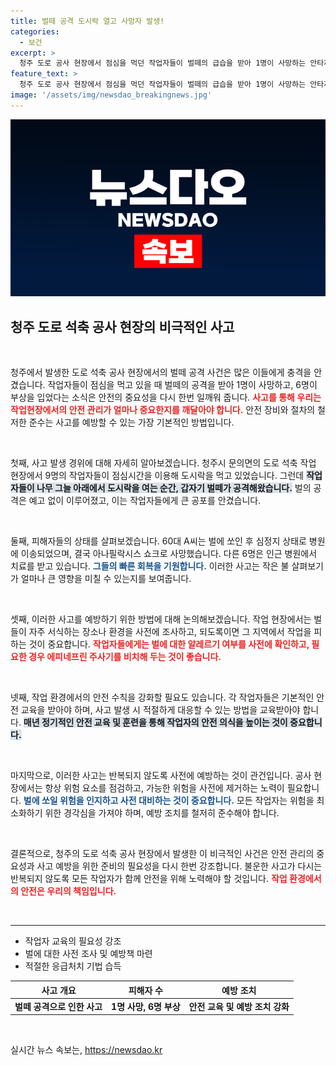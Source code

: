 ```yaml
---
title: 벌떼 공격 도시락 열고 사망자 발생!
categories:
  - 보건
excerpt: >
  청주 도로 공사 현장에서 점심을 먹던 작업자들이 벌떼의 급습을 받아 1명이 사망하는 안타까운 사고가 발생했습니다. 상황의 전말과 안전 대책에 대한 고찰이 절실합니다.
feature_text: >
  청주 도로 공사 현장에서 점심을 먹던 작업자들이 벌떼의 급습을 받아 1명이 사망하는 안타까운 사고가 발생했습니다. 상황의 전말과 안전 대책에 대한 고찰이 절실합니다.
image: '/assets/img/newsdao_breakingnews.jpg'
---
```


<p><img src="/assets/img/newsdao_breakingnews.jpg" alt="bookingtag 속보" /></p>

<h2 data-ke-size="size26">청주 도로 석축 공사 현장의 비극적인 사고</h2>

<p data-ke-size="size16">&nbsp;</p>

<p>청주에서 발생한 도로 석축 공사 현장에서의 벌떼 공격 사건은 많은 이들에게 충격을 안겼습니다. 작업자들이 점심을 먹고 있을 때 벌떼의 공격을 받아 1명이 사망하고, 6명이 부상을 입었다는 소식은 안전의 중요성을 다시 한번 일깨워 줍니다. <b><span style="color: #ee2323;">사고를 통해 우리는 작업현장에서의 안전 관리가 얼마나 중요한지를 깨달아야 합니다.</span></b> 안전 장비와 절차의 철저한 준수는 사고를 예방할 수 있는 가장 기본적인 방법입니다. </p>

<p data-ke-size="size16">&nbsp;</p>

<p>첫째, 사고 발생 경위에 대해 자세히 알아보겠습니다. 청주시 문의면의 도로 석축 작업 현장에서 9명의 작업자들이 점심시간을 이용해 도시락을 먹고 있었습니다. 그런데 <b><span style="background-color: #21538527;">작업자들이 나무 그늘 아래에서 도시락을 여는 순간, 갑자기 벌떼가 공격해왔습니다.</span></b> 벌의 공격은 예고 없이 이루어졌고, 이는 작업자들에게 큰 공포를 안겼습니다. </p>

<p data-ke-size="size16">&nbsp;</p>

<p>둘째, 피해자들의 상태를 살펴보겠습니다. 60대 A씨는 벌에 쏘인 후 심정지 상태로 병원에 이송되었으며, 결국 아나필락시스 쇼크로 사망했습니다. 다른 6명은 인근 병원에서 치료를 받고 있습니다. <b><span style="color: #1a5490;">그들의 빠른 회복을 기원합니다.</span></b> 이러한 사고는 작은 불 살펴보기가 얼마나 큰 영향을 미칠 수 있는지를 보여줍니다. </p>

<p data-ke-size="size16">&nbsp;</p>

<p>셋째, 이러한 사고를 예방하기 위한 방법에 대해 논의해보겠습니다. 작업 현장에서는 벌들이 자주 서식하는 장소나 환경을 사전에 조사하고, 되도록이면 그 지역에서 작업을 피하는 것이 중요합니다. <b><span style="color: #ee2323;">작업자들에게는 벌에 대한 알레르기 여부를 사전에 확인하고, 필요한 경우 에피네프린 주사기를 비치해 두는 것이 좋습니다.</span></b> </p>

<p data-ke-size="size16">&nbsp;</p>

<p>넷째, 작업 환경에서의 안전 수칙을 강화할 필요도 있습니다. 각 작업자들은 기본적인 안전 교육을 받아야 하며, 사고 발생 시 적절하게 대응할 수 있는 방법을 교육받아야 합니다. <b><span style="background-color: #21538527;">매년 정기적인 안전 교육 및 훈련을 통해 작업자의 안전 의식을 높이는 것이 중요합니다.</span></b> </p>

<p data-ke-size="size16">&nbsp;</p>

<p>마지막으로, 이러한 사고는 반복되지 않도록 사전에 예방하는 것이 관건입니다. 공사 현장에서는 항상 위험 요소를 점검하고, 가능한 위험을 사전에 제거하는 노력이 필요합니다. <b><span style="color: #1a5490;">벌에 쏘일 위험을 인지하고 사전 대비하는 것이 중요합니다.</span></b> 모든 작업자는 위험을 최소화하기 위한 경각심을 가져야 하며, 예방 조치를 철저히 준수해야 합니다. </p>

<p data-ke-size="size16">&nbsp;</p>

<p>결론적으로, 청주의 도로 석축 공사 현장에서 발생한 이 비극적인 사건은 안전 관리의 중요성과 사고 예방을 위한 준비의 필요성을 다시 한번 강조합니다. 불운한 사고가 다시는 반복되지 않도록 모든 작업자가 함께 안전을 위해 노력해야 할 것입니다. <b><span style="color: #ee2323;">작업 환경에서의 안전은 우리의 책임입니다.</span></b> </p>

<p data-ke-size="size16">&nbsp;</p>

<hr>

<ul>
    <li>작업자 교육의 필요성 강조</li>
    <li>벌에 대한 사전 조사 및 예방책 마련</li>
    <li>적절한 응급처치 기법 습득</li>
</ul>

<table>
    <thead>
        <tr>
            <th style="text-align: center;"><b>사고 개요</b></th>
            <th style="text-align: center;"><b>피해자 수</b></th>
            <th style="text-align: center;"><b>예방 조치</b></th>
        </tr>
    </thead>
    <tbody>
        <tr>
            <td style="text-align: center; height: 17px;"><b>벌떼 공격으로 인한 사고</b></td>
            <td style="text-align: center; height: 17px;"><b>1명 사망, 6명 부상</b></td>
            <td style="text-align: center; height: 17px;"><b>안전 교육 및 예방 조치 강화</b></td>
        </tr>
    </tbody>
</table>

<p data-ke-size="size16">&nbsp;</p>
실시간 뉴스 속보는, <a href="https://newsdao.kr" rel="dofollow">https://newsdao.kr</a>


